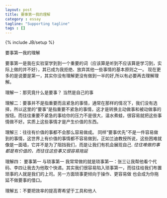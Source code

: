 ```yaml
---
layout: post
title: 要事第一我的理解
category : essay
tagline: "Supporting tagline"
tags : []
---
```

{% include JB/setup %}

要事第一我的理解

要事第一是我在实验室学到到一个重要的词（应该算是听到不应该算是学习到，实际上做的并不好），其已成为我拒绝、放弃其他一些事情的基本原则之一。 现在更多的是说要是第一，其实你没有理解更没有做到一半的好,所以有必要再去理解理解。

理解一：那究竟什么是要事？ 当然是自己的事

理解二：要事并不是指重要而且紧急的事情，通常在那样的情况下，我们没有选择，所以这里的“要事”是指重要不紧急的事情，这才是转换主动做事和被动做事的按钮。而往往重要不紧急的事给你的压力不是很大，温水煮蛙，很容易就把这些事情做不好。实质上这些事情才是产生价值的东西。

理解三：往往有价值的事都不会那么容易做成。 同样“要事优先”不是一件容易做到的事情，这世界上有价值的事情都不容易做到，正如兰迪教授所说，这些困难就像是一面墙，它并不是为了阻挡我们，而是让我们有机会展现自己. *往往难做的事都是有价值的，而往往这些事又很容易拖延*

理解四： 要事第一 与琐事第一 
我常常做的就是琐事第一：张三让我帮他看个代码、李四让我去为他取个快递。其实我们很容易陷入琐事第一，而往往给我们布置琐事的人就是我们的上司。另一方面琐事更倾向于操作、更容易做  也会成为你拖延不做要事的借口。


理解五：不要把效率的提高寄希望于工具和他人
